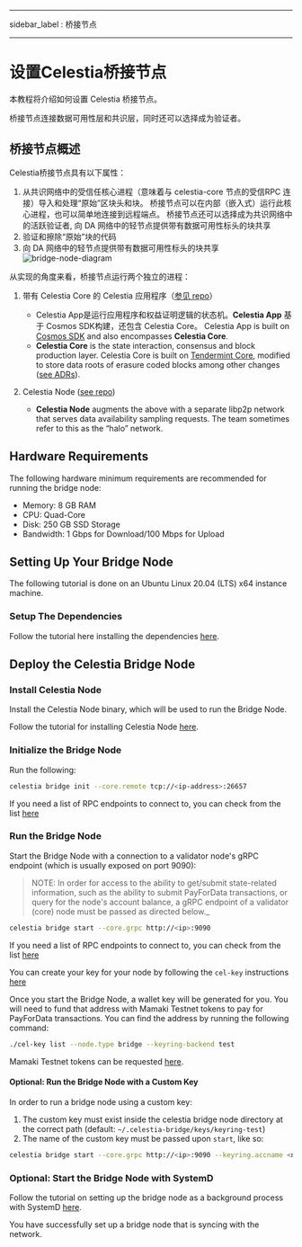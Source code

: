 - - -
sidebar_label : 桥接节点
- - -

# 设置Celestia桥接节点

本教程将介绍如何设置 Celestia 桥接节点。

桥接节点连接数据可用性层和共识层，同时还可以选择成为验证者。

## 桥接节点概述

Celestia桥接节点具有以下属性：

1. 从共识网络中的受信任核心进程（意味着与 celestia-core 节点的受信RPC 连接）导入和处理“原始”区块头和块。 桥接节点可以在内部（嵌入式）运行此核心进程，也可以简单地连接到远程端点。 桥接节点还可以选择成为共识网络中的活跃验证者, 向 DA 网络中的轻节点提供带有数据可用性标头的块共享
2. 验证和擦除“原始”块的代码
3. 向 DA 网络中的轻节点提供带有数据可用性标头的块共享 ![bridge-node-diagram](/img/nodes/BridgeNodes.png)

从实现的角度来看，桥接节点运行两个独立的进程：

1. 带有 Celestia Core 的 Celestia 应用程序（[参见 repo](https://github.com/celestiaorg/celestia-app)）

    * Celestia App是运行应用程序和权益证明逻辑的状态机。**Celestia App** 基于 Cosmos SDK构建，还包含 Celestia Core。 Celestia App is built on [Cosmos SDK](https://docs.cosmos.network/) and also encompasses **Celestia Core**.
    * **Celestia Core** is the state interaction, consensus and block production layer. Celestia Core is built on [Tendermint Core](https://docs.tendermint.com/), modified to store data roots of erasure coded blocks among other changes ([see ADRs](https://github.com/celestiaorg/celestia-core/tree/master/docs/celestia-architecture)).

2. Celestia Node ([see repo](https://github.com/celestiaorg/celestia-node))

    * **Celestia Node** augments the above with a separate libp2p network that serves data availability sampling requests. The team sometimes refer to this as the “halo” network.

## Hardware Requirements

The following hardware minimum requirements are recommended for running the bridge node:

* Memory: 8 GB RAM
* CPU: Quad-Core
* Disk: 250 GB SSD Storage
* Bandwidth: 1 Gbps for Download/100 Mbps for Upload

## Setting Up Your Bridge Node

The following tutorial is done on an Ubuntu Linux 20.04 (LTS) x64 instance machine.

### Setup The Dependencies

Follow the tutorial here installing the dependencies [here](../developers/environment.md).

## Deploy the Celestia Bridge Node

### Install Celestia Node

Install the Celestia Node binary, which will be used to run the Bridge Node.

Follow the tutorial for installing Celestia Node [here](../developers/celestia-node.md).

### Initialize the Bridge Node

Run the following:

```sh
celestia bridge init --core.remote tcp://<ip-address>:26657 
```

If you need a list of RPC endpoints to connect to, you can check from the list [here](./mamaki-testnet.md#rpc-endpoints)

### Run the Bridge Node

Start the Bridge Node with a connection to a validator node's gRPC endpoint (which is usually exposed on port 9090):

> NOTE: In order for access to the ability to get/submit state-related information, such as the ability to submit PayForData transactions, or query for the node's account balance, a gRPC endpoint of a validator (core) node must be passed as directed below._

```sh
celestia bridge start --core.grpc http://<ip>:9090
```

If you need a list of RPC endpoints to connect to, you can check from the list [here](./mamaki-testnet.md#rpc-endpoints)

You can create your key for your node by following the `cel-key` instructions [here](./keys.md)

Once you start the Bridge Node, a wallet key will be generated for you. You will need to fund that address with Mamaki Testnet tokens to pay for PayForData transactions. You can find the address by running the following command:

```sh
./cel-key list --node.type bridge --keyring-backend test
```

Mamaki Testnet tokens can be requested [here](./mamaki-testnet.md#mamaki-testnet-faucet).

#### Optional: Run the Bridge Node with a Custom Key

In order to run a bridge node using a custom key:

1. The custom key must exist inside the celestia bridge node directory at the correct path (default: `~/.celestia-bridge/keys/keyring-test`)
2. The name of the custom key must be passed upon `start`, like so:

```sh
celestia bridge start --core.grpc http://<ip>:9090 --keyring.accname <name_of_custom_key>
```

### Optional: Start the Bridge Node with SystemD

Follow the tutorial on setting up the bridge node as a background process with SystemD [here](./systemd.md#celestia-bridge-node).

You have successfully set up a bridge node that is syncing with the network.
